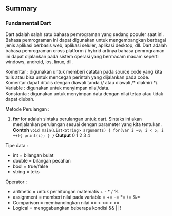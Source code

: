 ## Summary
### Fundamental Dart

Dart adalah salah satu bahasa pemrograman yang sedang populer saat ini. Bahasa pemrograman ini dapat digunakan untuk mengembangkan berbagai jenis aplikasi berbasis web, aplikasi seluler, aplikasi desktop, dll. Dart adalah bahasa pemrograman cross platform / hybrid artinya bahasa pemrograman ini dapat dijalankan pada sistem operasi yang bermacam macam seperti windows, android, ios, linux, dll.

Komentar : digunakan untuk memberi catatan pada source code yang kita tulis atau bisa untuk mencegah perintah yang dijalankan pada code. Komentar dapat ditulis dengan diawali tanda // atau diawali /* diakhiri */. <br>
Variable : digunakan untuk menyimpan nilai/data.<br>
Konstanta : digunakan untuk menyimpan data dengan nilai tetap atau tidak dapat diubah.

Metode Perulangan :
1. **for** 
for adalah sintaks perulangan untuk dart. Sintaks ini akan menjalankan perulangan sesuai dengan parameter yang kita tentukan.
**Contoh**
`void main(List<String> arguments) {
  for(var i =0; i < 5; i ++){
    print(i);
  }
}`
**Output**
0
1
2
3
4


Tipe data : 
* int = bilangan bulat
* double = bilangan pecahan
* bool = true/false
* string = teks

Operator : 
* aritmetic = untuk perhitungan matematis + - * / %
* assignment = memberi nilai pada variable = += -= *= /= %=
* Comparison = membandingkan nilai == < <= > >=
* Logical = menggabungkan beberapa kondisi && || !


